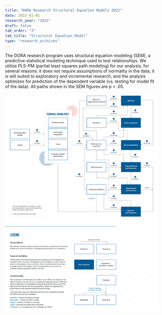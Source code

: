 ```yaml
---
title: "DORA Research Structural Equation Models 2022"
date: 2022-01-01
research_year: "2022"
draft: false
tab_order: "3"
tab_title: "Structural Equation Model"
type: "research_archives"
---
```


The DORA research program uses structural equation modeling (SEM), a predictive statistical modeling technique used to test relationships. We utilize PLS-PM (partial least squares path modeling) for our analysis, for several reasons: it does not require assumptions of normality in the data, it is will suited to exploratory and incremental research, and the analysis optimizes for prediction of the dependent variable (vs. testing for model fit of the data). All paths shown in the SEM figures are p < .05.

![Structural Equation Model](2022-structural-equation-model.png)